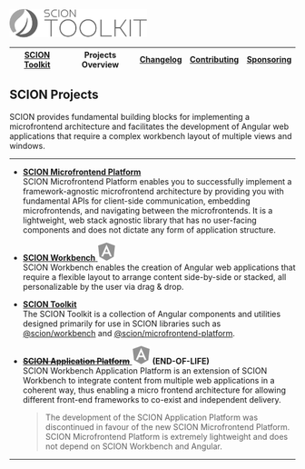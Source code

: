 <a href="/README.md"><img src="/resources/branding/scion-toolkit-banner.svg" height="50" alt="SCION Toolkit"></a>

| [SCION Toolkit][menu-home] | Projects Overview | [Changelog][menu-changelog] | [Contributing][menu-contributing] | [Sponsoring][menu-sponsoring] |  
| --- | --- | --- | --- | --- |

## SCION Projects
SCION provides fundamental building blocks for implementing a microfrontend architecture and facilitates the development of Angular web applications that require a complex workbench layout of multiple views and windows.

***

- [**SCION Microfrontend Platform**][link-scion-microfrontend-platform]\
  SCION Microfrontend Platform enables you to successfully implement a framework-agnostic microfrontend architecture by providing you with fundamental APIs for client-side communication, embedding microfrontends, and navigating between the microfrontends. It is a lightweight, web stack agnostic library that has no user-facing components and does not dictate any form of application structure.
  
- [**SCION Workbench** <img src="/docs/logo/angular.svg" alt="Angular-specific" title="Angular-specific">][link-scion-workbench]\
  SCION Workbench enables the creation of Angular web applications that require a flexible layout to arrange content side-by-side or stacked, all personalizable by the user via drag & drop.
   
- [**SCION Toolkit**][link-scion-toolkit]\
  The SCION Toolkit is a collection of Angular components and utilities designed primarily for use in SCION libraries such as [@scion/workbench][link-scion-workbench] and [@scion/microfrontend-platform][link-scion-microfrontend-platform].

- [<del>**SCION Application Platform**</del> <img src="/docs/logo/angular.svg" alt="Angular-specific" title="Angular-specific">][link-scion-application-platform] **(END-OF-LIFE)**\
  SCION Workbench Application Platform is an extension of SCION Workbench to integrate content from multiple web applications in a coherent way, thus enabling a micro frontend architecture for allowing different front-end frameworks to co-exist and independent delivery.
  
  > The development of the SCION Application Platform was discontinued in favour of the new SCION Microfrontend Platform. SCION Microfrontend Platform is extremely lightweight and does not depend on SCION Workbench and Angular.
   
***

[menu-home]: /README.md
[menu-projects-overview]: /docs/site/projects-overview.md
[menu-changelog]: /docs/site/changelog.md
[menu-contributing]: /CONTRIBUTING.md
[menu-sponsoring]: /docs/site/sponsoring.md

[link-scion-microfrontend-platform]: https://github.com/SchweizerischeBundesbahnen/scion-microfrontend-platform/blob/master/README.md
[link-scion-workbench]: https://github.com/SchweizerischeBundesbahnen/scion-workbench/blob/master/README.md
[link-scion-toolkit]: /README.md
[link-scion-application-platform]: https://github.com/SchweizerischeBundesbahnen/scion-workbench/blob/master/docs/site/application-platform/README.md